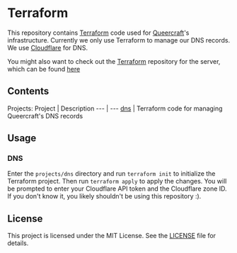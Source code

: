 # Terraform
This repository contains [Terraform](https://www.terraform.io/) code used for [Queercraft](https://www.queercraft.net/)'s infrastructure. Currently we only use Terraform to manage our DNS records. We use [Cloudflare](https://www.cloudflare.com/) for DNS.

You might also want to check out the [Terraform](https://www.terraform.io/) repository for the server, which can be found [here](
https://github.com/Queercraft/terraform_queercraft)

## Contents
Projects:
Project | Description
--- | ---
[dns](projects/dns) | Terraform code for managing Queercraft's DNS records

## Usage

### DNS
Enter the `projects/dns` directory and run `terraform init` to initialize the Terraform project. Then run `terraform apply` to apply the changes. You will be prompted to enter your Cloudflare API token and the Cloudflare zone ID.  
If you don't know it, you likely shouldn't be using this repository :).  

## License
This project is licensed under the MIT License. See the [LICENSE](LICENSE) file for details.
